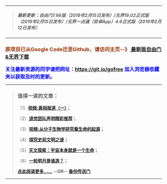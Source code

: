 ***
>##### 最新更新：自由门7.66版（2019年2月15日发布）/无界19.02正式版（2019年2月15日发布）/无界一点通（安卓App）4.6正式版（2019年2月12日发布）
***

<h3><font color="#993300"> 原项目已从Google Code迁至Github，请访问主页--》<a href="https://github.com/sglfree/freesky/wiki/%E8%87%AA%E7%94%B1%E9%97%A8%E6%9C%80%E6%96%B0%E7%89%88%E4%B8%8B%E8%BD%BD-%E6%97%A0%E7%95%8C%E6%B5%8F%E8%A7%88%E6%9C%80%E6%96%B0%E6%AD%A3%E5%BC%8F%E7%89%88%E4%B8%8B%E8%BD%BD-%E7%BF%BB%E5%A2%99%E8%BD%AF%E4%BB%B6%E4%B8%8B%E8%BD%BD" target="_blank"> 最新版自由门&无界下载</a></font></h3>

<font color="blue" size="3"><strong>关注最新资源的同学请把网址：<font color="#993300"><a href="https://git.io/gofree" target="_blank">https://git.io/gofree</a> </font>加入浏览器收藏夹以获取及时的更新。</strong></font>

***
>###  值得一读的文章：
> <p>（1）<strong><a href="https://d6dy1ef6ubbpr.cloudfront.net/forum.php?i=b1" target="_blank">视频:真相报道（一）</a>；</strong></p>
> <p>（2）<strong><a href="https://d6dy1ef6ubbpr.cloudfront.net/forum.php?i=b2" target="_blank">退党团队声明精彩推荐</a>；</strong></p>
> <p>（3）<strong><a href="https://d6dy1ef6ubbpr.cloudfront.net/forum.php?i=b3" target="_blank">视频:从分子生物学研究看生命的起源</a>；</strong></p>
> <p>（4）<strong><a href="https://d6dy1ef6ubbpr.cloudfront.net/forum.php?i=b4" target="_blank">探究史前文明之谜</a>；</strong></p>
> <p>（5）<strong><a href="https://d6dy1ef6ubbpr.cloudfront.net/forum.php?i=b5" target="_blank">天文探索：宇宙本身就是一个生命</a>；</strong></p>
> <p>（6）<strong><a href="https://d6dy1ef6ubbpr.cloudfront.net/forum.php?i=b6" target="_blank">一轮明月是谁造？</a>；</strong></p>
> <p><strong><a href="https://d6dy1ef6ubbpr.cloudfront.net/forum.php?i=b7" target="_blank">点此阅读更多……</a> --OR-- <a href="http://go2.s3cdn.cofeed.win/index.html?i=b7https://s3.amazonaws.comtest/freeskya/index.html?i=b7http://cbi.gofreez.aocool.mentest/forum.php?i=b7" target="_blank">备份传送门</a></strong></p>
***
